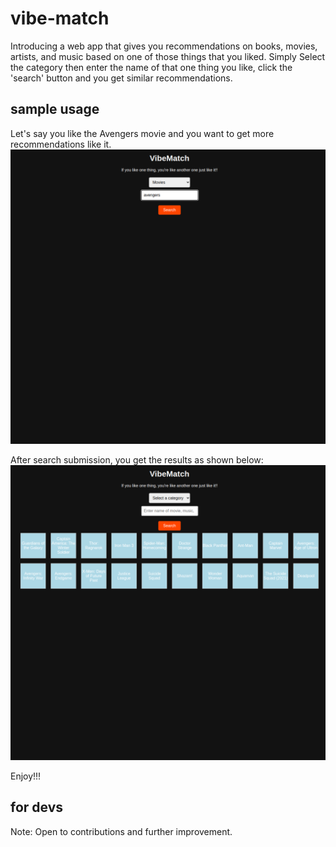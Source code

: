 # vibe-match
Introducing a web app that gives you recommendations on books, movies, artists, and music based on one of those things that you liked. Simply Select the category then enter the name of that one thing you like, click the 'search' button and you get similar recommendations.

## sample usage
Let's say you like the Avengers movie and you want to get more recommendations like it.
![App screenshot 1](/frontend/src/assets/Screenshot%20from%202025-03-05%2013-01-57.png)

After search submission, you get the results as shown below:
![App screenshot 2](/frontend/src/assets/Screenshot%20from%202025-03-05%2013-02-15.png)

Enjoy!!!

## for devs
Note: Open to contributions and further improvement.